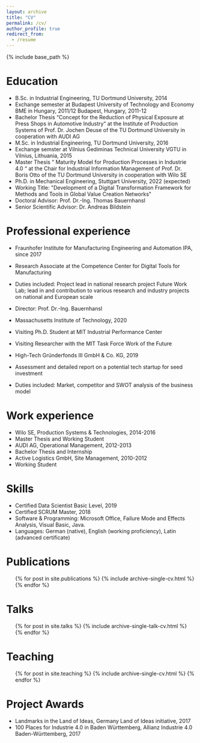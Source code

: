 ```yaml
---
layout: archive
title: "CV"
permalink: /cv/
author_profile: true
redirect_from:
  - /resume
---
```


{% include base_path %}

Education
======
* B.Sc. in Industrial Engineering, TU Dortmund University, 2014
 * Exchange semester at Budapest University of Technology and Economy BME in Hungary, 2011/12 Budapest, Hungary, 2011-12
 * Bachelor Thesis “Concept for the Reduction of Physical Exposure at Press Shops in Automotive Industry“ at the Institute of Production Systems of Prof. Dr. Jochen Deuse of the TU Dortmund University in cooperation with AUDI AG 
* M.Sc. in Industrial Engineering, TU Dortmund University, 2016
 * Exchange semster at Vilnius Gediminas Technical University VGTU in Vilnius, Lithuania, 2015
 * Master Thesis “ Maturity Model for Production Processes in Industrie 4.0 “ at the Chair for Industrial Information Management of Prof. Dr. Boris Otto of the TU Dortmund University in cooperation with Wilo SE
* Ph.D. in Mechanical Engineering, Stuttgart University, 2022 (expected)
 * Working Title: "Development of a Digital Transformation Framework for Methods and Tools in Global Value Creation Networks"
 * Doctoral Advisor: Prof. Dr.-Ing. Thomas Bauernhansl
 * Senior Scientific Advisor: Dr. Andreas Bildstein

Professional experience
======
* Fraunhofer Institute for Manufacturing Engineering and Automation IPA, since 2017
 * Research Associate at the Competence Center for Digital Tools for Manufacturing
 * Duties included: Project lead in national research project Future Work Lab; lead in and contribution to various research and industry projects on national and European scale
 * Director: Prof. Dr.-Ing. Bauernhansl

* Massachusetts Institute of Technology, 2020
 * Visiting Ph.D. Student at MIT Industrial Performance Center
 * Visiting Researcher with the MIT Task Force Work of the Future

* High-Tech Gründerfonds III GmbH & Co. KG, 2019
 * Assessment and detailed report on a potential tech startup for seed investment
 * Duties included: Market, competitor and SWOT analysis of the business model

Work experience
======
* Wilo SE, Production Systems & Technologies, 2014-2016
 * Master Thesis and Working Student
* AUDI AG, Operational Management, 2012-2013
 * Bachelor Thesis and Internship
* Active Logistics GmbH, Site Management, 2010-2012
 * Working Student
  
Skills
======
* Certified Data Scientist Basic Level, 2019
* Certified SCRUM Master, 2018
* Software & Programming: Microsoft Office, Failure Mode and Effects Analysis, Visual Basic, Java.
* Languages: German (native), English (working proficiency), Latin (advanced certificate)

Publications
======
  <ul>{% for post in site.publications %}
    {% include archive-single-cv.html %}
  {% endfor %}</ul>
  
Talks
======
  <ul>{% for post in site.talks %}
    {% include archive-single-talk-cv.html %}
  {% endfor %}</ul>
  
Teaching
======
  <ul>{% for post in site.teaching %}
    {% include archive-single-cv.html %}
  {% endfor %}</ul>
  
Project Awards
======
* Landmarks in the Land of Ideas, Germany Land of Ideas initiative, 2017
* 100 Places for Industrie 4.0 in Baden Württemberg, Allianz Industrie 4.0 Baden-Württemberg, 2017
